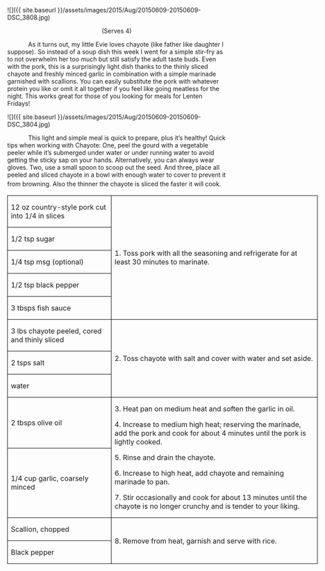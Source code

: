 ![]({{ site.baseurl }}/assets/images/2015/Aug/20150609-20150609-DSC_3808.jpg)
<p align=center style='text-align:center'><span>(Serves 4)</span></p>

<p style='text-indent:.5in'><span>As
it turns out, my little Evie loves chayote (like father like daughter I suppose).
So instead of a soup dish this week I went for a simple stir-fry as to not
overwhelm her too much but still satisfy the adult taste buds. Even with the
pork, this is a surprisingly light dish thanks to the thinly sliced chayote and
freshly minced garlic in combination with a simple marinade garnished with
scallions. You can easily substitute the pork with whatever protein you like or
omit it all together if you feel like going meatless for the night. This works
great for those of you looking for meals for Lenten Fridays!</span></p>

![]({{ site.baseurl }}/assets/images/2015/Aug/20150609-20150609-DSC_3804.jpg)

<p style='text-indent:.5in'><span>This
light and simple meal is quick to prepare, plus it’s healthy! Quick tips when
working with Chayote: One, peel the gourd with a vegetable peeler while it’s
submerged under water or under running water to avoid getting the sticky sap on
your hands. Alternatively, you can always wear gloves. Two, use a small spoon
to scoop out the seed. And three, place all peeled and sliced chayote in a bowl
with enough water to cover to prevent it from browning. Also the thinner the
chayote is sliced the faster it will cook. </span><span style='font-size:14.0pt;
'>&nbsp;</span></p>

<table border=1 cellspacing=0 cellpadding=0 width=536
 style='width:536.05pt;border-collapse:collapse;border:none'>
 <tr style='height:24.0pt'>
  <td width=175 style='width:174.75pt;border:solid windowtext 1.0pt;padding:
  0in 5.4pt 0in 5.4pt;height:24.0pt'>
  <p><span>12 oz country-style pork
  cut into 1/4 in slices </span></p>
  </td>
  <td width=361 rowspan=5 style='width:361.3pt;border:solid windowtext 1.0pt;
  border-left:none;padding:0in 5.4pt 0in 5.4pt;height:24.0pt'>
  <p><span>1. Toss pork with all the
  seasoning and refrigerate for at least 30 minutes to marinate.</span></p>
  </td>
 </tr>
 <tr style='height:23.75pt'>
  <td width=175 style='width:174.75pt;border:solid windowtext 1.0pt;border-top:
  none;padding:0in 5.4pt 0in 5.4pt;height:23.75pt'>
  <p><span>1/2 tsp sugar</span></p>
  </td>
 </tr>
 <tr style='height:23.75pt'>
  <td width=175 style='width:174.75pt;border:solid windowtext 1.0pt;border-top:
  none;padding:0in 5.4pt 0in 5.4pt;height:23.75pt'>
  <p><span>1/4 tsp msg (optional)</span></p>
  </td>
 </tr>
 <tr style='height:23.75pt'>
  <td width=175 style='width:174.75pt;border:solid windowtext 1.0pt;border-top:
  none;padding:0in 5.4pt 0in 5.4pt;height:23.75pt'>
  <p><span>1/2 tsp black pepper</span></p>
  </td>
 </tr>
 <tr style='height:23.75pt'>
  <td width=175 style='width:174.75pt;border:solid windowtext 1.0pt;border-top:
  none;padding:0in 5.4pt 0in 5.4pt;height:23.75pt'>
  <p><span>3 tbsps fish sauce</span></p>
  </td>
 </tr>
 <tr style='height:23.75pt'>
  <td width=175 style='width:174.75pt;border:solid windowtext 1.0pt;border-top:
  none;padding:0in 5.4pt 0in 5.4pt;height:23.75pt'>
  <p><span>3 lbs chayote peeled,
  cored and thinly sliced</span></p>
  </td>
  <td width=361 rowspan=3 style='width:361.3pt;border-top:none;border-left:
  none;border-bottom:solid windowtext 1.0pt;border-right:solid windowtext 1.0pt;
  padding:0in 5.4pt 0in 5.4pt;height:23.75pt'>
  <p><span>2. Toss chayote with salt
  and cover with water and set aside. </span></p>
  </td>
 </tr>
 <tr style='height:23.75pt'>
  <td width=175 style='width:174.75pt;border:solid windowtext 1.0pt;border-top:
  none;padding:0in 5.4pt 0in 5.4pt;height:23.75pt'>
  <p><span>2 tsps salt</span></p>
  </td>
 </tr>
 <tr style='height:23.75pt'>
  <td width=175 style='width:174.75pt;border:solid windowtext 1.0pt;border-top:
  none;padding:0in 5.4pt 0in 5.4pt;height:23.75pt'>
  <p><span>water</span></p>
  </td>
 </tr>
 <tr style='height:23.75pt'>
  <td width=175 style='width:174.75pt;border:solid windowtext 1.0pt;border-top:
  none;padding:0in 5.4pt 0in 5.4pt;height:23.75pt'>
  <p><span>2 tbsps olive oil</span></p>
  </td>
  <td width=361 rowspan=2 style='width:361.3pt;border-top:none;border-left:
  none;border-bottom:solid windowtext 1.0pt;border-right:solid windowtext 1.0pt;
  padding:0in 5.4pt 0in 5.4pt;height:23.75pt'>
  <p><span>3. Heat pan on medium heat
  and soften the garlic in oil. </span></p>
  <p><span>4. Increase to medium high
  heat; reserving the marinade, add the pork and cook for about 4 minutes until
  the pork is lightly cooked.</span></p>
  <p><span>5. Rinse and drain the
  chayote. </span></p>
  <p><span>6. Increase to high heat,
  add chayote and remaining marinade to pan.</span></p>
  <p><span>7. Stir occasionally and
  cook for about 13 minutes until the chayote is no longer crunchy and is tender
  to your liking. </span></p>
  </td>
 </tr>
 <tr style='height:23.75pt'>
  <td width=175 style='width:174.75pt;border:solid windowtext 1.0pt;border-top:
  none;padding:0in 5.4pt 0in 5.4pt;height:23.75pt'>
  <p><span>1/4 cup garlic, coarsely
  minced</span></p>
  </td>
 </tr>
 <tr style='height:23.75pt'>
  <td width=175 style='width:174.75pt;border:solid windowtext 1.0pt;border-top:
  none;padding:0in 5.4pt 0in 5.4pt;height:23.75pt'>
  <p><span>Scallion, chopped</span></p>
  </td>
  <td width=361 rowspan=2 style='width:361.3pt;border-top:none;border-left:
  none;border-bottom:solid windowtext 1.0pt;border-right:solid windowtext 1.0pt;
  padding:0in 5.4pt 0in 5.4pt;height:23.75pt'>
  <p><span>8. Remove from heat,
  garnish and serve with rice.</span></p>
  </td>
 </tr>
 <tr style='height:23.75pt'>
  <td width=175 style='width:174.75pt;border:solid windowtext 1.0pt;border-top:
  none;padding:0in 5.4pt 0in 5.4pt;height:23.75pt'>
  <p><span>Black pepper</span></p>
  </td>
 </tr>
</table>